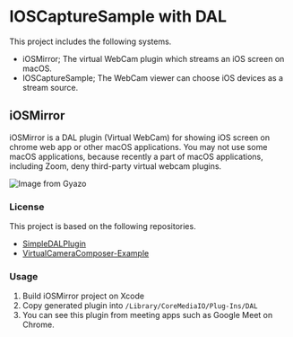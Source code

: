# IOSCaptureSample with DAL
This project includes the following systems.

- iOSMirror; The virtual WebCam plugin which streams an iOS screen on macOS.
- IOSCaptureSample; The WebCam viewer can choose iOS devices as a stream source.

## iOSMirror

iOSMirror is a DAL plugin (Virtual WebCam) for showing iOS screen on chrome web app or other macOS applications. You may not use some macOS applications, because recently a part of macOS applications, including Zoom, deny third-party virtual webcam plugins.

![Image from Gyazo](https://gyazo.com/b8fcfb99056803ae1f4a561e5d207767)

### License

This project is based on the following repositories.

- [SimpleDALPlugin](https://github.com/seanchas116/SimpleDALPlugin)
- [VirtualCameraComposer-Example](https://github.com/kishikawakatsumi/VirtualCameraComposer-Example)

### Usage

1. Build iOSMirror project on Xcode
2. Copy generated plugin into `/Library/CoreMediaIO/Plug-Ins/DAL`
3. You can see this plugin from meeting apps such as Google Meet on Chrome.

